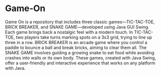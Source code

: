 # Game-On
Game On is a repository that includes three classic games—TIC-TAC-TOE, BRICK BREAKER, and SNAKE GAME—developed using Java GUI Swing. Each game brings back a nostalgic feel with a modern touch. 
In TIC-TAC-TOE, two players take turns marking spots on a 3x3 grid, trying to line up three in a row. 
BRICK BREAKER is an arcade game where you control a paddle to bounce a ball and break bricks, aiming to clear them all. 
The SNAKE GAME involves guiding a growing snake to eat food while avoiding crashes into walls or its own body. 
These games, created with Java Swing, offer a user-friendly and interactive experience that works on any platform with Java. 
